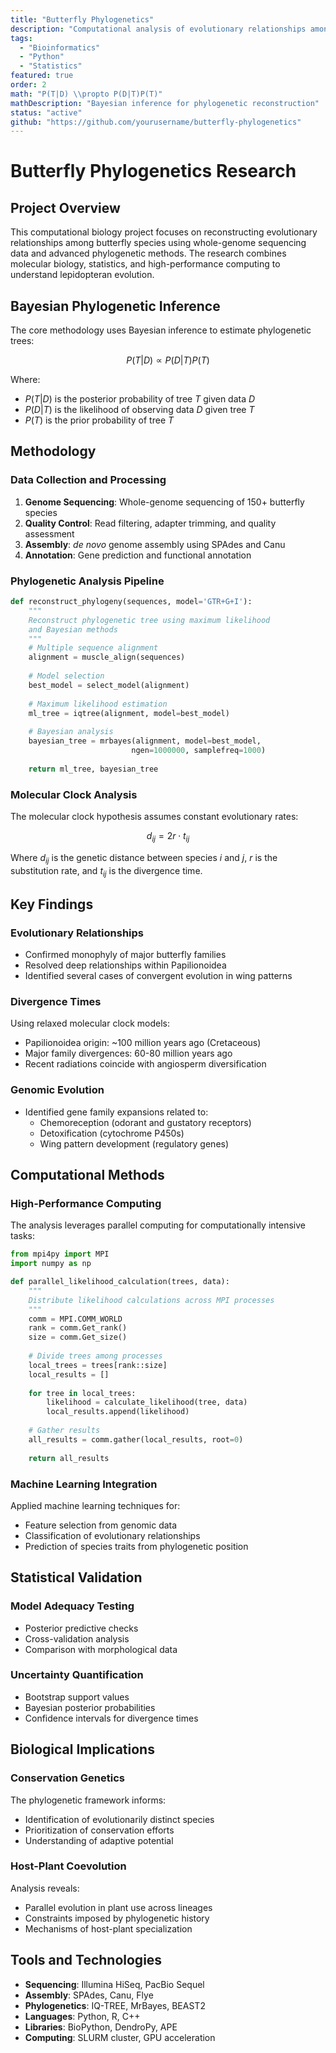 ```yaml
---
title: "Butterfly Phylogenetics"
description: "Computational analysis of evolutionary relationships among butterfly species using molecular sequence data and advanced statistical methods to reconstruct phylogenetic trees."
tags: 
  - "Bioinformatics"
  - "Python"
  - "Statistics"
featured: true
order: 2
math: "P(T|D) \\propto P(D|T)P(T)"
mathDescription: "Bayesian inference for phylogenetic reconstruction"
status: "active"
github: "https://github.com/yourusername/butterfly-phylogenetics"
---
```


# Butterfly Phylogenetics Research

## Project Overview

This computational biology project focuses on reconstructing evolutionary relationships among butterfly species using whole-genome sequencing data and advanced phylogenetic methods. The research combines molecular biology, statistics, and high-performance computing to understand lepidopteran evolution.

## Bayesian Phylogenetic Inference

The core methodology uses Bayesian inference to estimate phylogenetic trees:

$$P(T|D) \propto P(D|T)P(T)$$

Where:
- $P(T|D)$ is the posterior probability of tree $T$ given data $D$
- $P(D|T)$ is the likelihood of observing data $D$ given tree $T$  
- $P(T)$ is the prior probability of tree $T$

## Methodology

### Data Collection and Processing

1. **Genome Sequencing**: Whole-genome sequencing of 150+ butterfly species
2. **Quality Control**: Read filtering, adapter trimming, and quality assessment
3. **Assembly**: *de novo* genome assembly using SPAdes and Canu
4. **Annotation**: Gene prediction and functional annotation

### Phylogenetic Analysis Pipeline

```python
def reconstruct_phylogeny(sequences, model='GTR+G+I'):
    """
    Reconstruct phylogenetic tree using maximum likelihood
    and Bayesian methods
    """
    # Multiple sequence alignment
    alignment = muscle_align(sequences)
    
    # Model selection
    best_model = select_model(alignment)
    
    # Maximum likelihood estimation  
    ml_tree = iqtree(alignment, model=best_model)
    
    # Bayesian analysis
    bayesian_tree = mrbayes(alignment, model=best_model, 
                           ngen=1000000, samplefreq=1000)
    
    return ml_tree, bayesian_tree
```

### Molecular Clock Analysis

The molecular clock hypothesis assumes constant evolutionary rates:

$$d_{ij} = 2r \cdot t_{ij}$$

Where $d_{ij}$ is the genetic distance between species $i$ and $j$, $r$ is the substitution rate, and $t_{ij}$ is the divergence time.

## Key Findings

### Evolutionary Relationships

- Confirmed monophyly of major butterfly families
- Resolved deep relationships within Papilionoidea
- Identified several cases of convergent evolution in wing patterns

### Divergence Times

Using relaxed molecular clock models:
- Papilionoidea origin: ~100 million years ago (Cretaceous)
- Major family divergences: 60-80 million years ago
- Recent radiations coincide with angiosperm diversification

### Genomic Evolution

- Identified gene family expansions related to:
  - Chemoreception (odorant and gustatory receptors)
  - Detoxification (cytochrome P450s)
  - Wing pattern development (regulatory genes)

## Computational Methods

### High-Performance Computing

The analysis leverages parallel computing for computationally intensive tasks:

```python
from mpi4py import MPI
import numpy as np

def parallel_likelihood_calculation(trees, data):
    """
    Distribute likelihood calculations across MPI processes
    """
    comm = MPI.COMM_WORLD
    rank = comm.Get_rank()
    size = comm.Get_size()
    
    # Divide trees among processes
    local_trees = trees[rank::size]
    local_results = []
    
    for tree in local_trees:
        likelihood = calculate_likelihood(tree, data)
        local_results.append(likelihood)
    
    # Gather results
    all_results = comm.gather(local_results, root=0)
    
    return all_results
```

### Machine Learning Integration

Applied machine learning techniques for:
- Feature selection from genomic data
- Classification of evolutionary relationships
- Prediction of species traits from phylogenetic position

## Statistical Validation

### Model Adequacy Testing

- Posterior predictive checks
- Cross-validation analysis  
- Comparison with morphological data

### Uncertainty Quantification

- Bootstrap support values
- Bayesian posterior probabilities
- Confidence intervals for divergence times

## Biological Implications

### Conservation Genetics

The phylogenetic framework informs:
- Identification of evolutionarily distinct species
- Prioritization of conservation efforts
- Understanding of adaptive potential

### Host-Plant Coevolution

Analysis reveals:
- Parallel evolution in plant use across lineages
- Constraints imposed by phylogenetic history
- Mechanisms of host-plant specialization

## Tools and Technologies

- **Sequencing**: Illumina HiSeq, PacBio Sequel
- **Assembly**: SPAdes, Canu, Flye
- **Phylogenetics**: IQ-TREE, MrBayes, BEAST2
- **Languages**: Python, R, C++
- **Libraries**: BioPython, DendroPy, APE
- **Computing**: SLURM cluster, GPU acceleration
